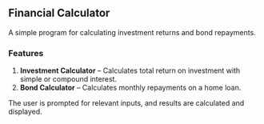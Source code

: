 ## Financial Calculator

A simple program for calculating investment returns and bond repayments.

### Features
1. **Investment Calculator** – Calculates total return on investment with simple or compound interest.
2. **Bond Calculator** – Calculates monthly repayments on a home loan.

The user is prompted for relevant inputs, and results are calculated and displayed.
